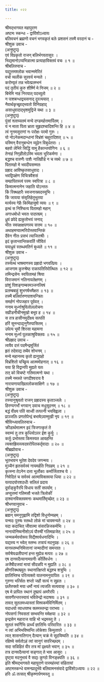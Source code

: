 ```yaml
---
title: ०२२

---
```

श्रीमद्‌भागवत महापुराण  
अष्टमः स्कन्धः - द्वाविंशोऽध्यायः  
बलिवचनं ब्रह्मणो वचनं भगवकृतं बलेः प्रशसनं तस्मै वरदानं च -  
श्रीशुक उवाच -   
(अनुष्टुप्)   
एवं विप्रकृतो राजन् बलिर्भगवतासुरः ।   
भिद्यमानोऽप्यभिन्नात्मा प्रत्याहाविक्लवं वचः ॥ १ ॥   
श्रीबलिरुवाच -   
यद्युत्तमश्लोक भवान्ममेरितं   
वचो व्यलीकं सुरवर्य मन्यते ।   
करोम्यृतं तन्न भवेत्प्रलम्भनं   
पदं तृतीयं कुरु शीर्ष्णि मे निजम् ॥ २ ॥   
बिभेमि नाहं निरयात् पदच्युतो   
न पाशबन्धाद्व्यसनाद् दुरत्ययात् ।   
नैवार्थकृच्छ्राद्भवतो विनिग्रहाद्   
असाधुवादाद्भृशमुद्विजे यथा ॥ ३ ॥   
(अनुष्टुप्)   
पुंसां श्लाघ्यतमं मन्ये दण्डमर्हत्तमार्पितम् ।   
यं न माता पिता भ्राता सुहृदश्चादिशन्ति हि ॥ ४ ॥   
त्वं नूनमसुराणां नः परोक्षः परमो गुरुः ।   
यो नोऽनेकमदान्धानां विभ्रंशं चक्षुरादिशत् ॥ ५ ॥   
यस्मिन् वैरानुबन्धेन व्यूढेन विबुधेतराः ।   
बहवो लेभिरे सिद्धिं यामु हैकान्तयोगिनः ॥ ६ ॥   
तेनाहं निगृहीतोऽस्मि भवता भूरिकर्मणा ।   
बद्धश्च वारुणैः पाशैः नातिव्रीडे न च व्यथे ॥ ७ ॥   
पितामहो मे भवदीयसम्मतः   
प्रह्राद आविष्कृतसाधुवादः ।   
भवद्विपक्षेण विचित्रवैशसं   
सम्प्रापितस्त्वं परमः स्वपित्रा ॥ ८ ॥   
किमात्मनानेन जहाति योऽन्ततः   
किं रिक्थहारैः स्वजनाख्यदस्युभिः ।   
किं जायया संसृतिहेतुभूतया   
मर्त्यस्य गेहैः किमिहायुषो व्ययः ॥ ९ ॥   
इत्थं स निश्चित्य पितामहो महान्   
अगाधबोधो भवतः पादपद्मम् ।   
ध्रुवं प्रपेदे ह्यकुतोभयं जनाद्   
भीतः स्वपक्षक्षपणस्य सत्तम ॥ १० ॥   
अथाहमप्यात्मरिपोस्तवान्तिकं   
दैवेन नीतः प्रसभं त्याजितश्रीः ।   
इदं कृतान्तान्तिकवर्ति जीवितं   
ययाध्रुवं स्तब्धमतिर्न बुध्यते ॥ ११ ॥   
श्रीशुक उवाच -   
(अनुष्टुप्)   
तस्येत्थं भाषमाणस्य प्रह्रादो भगवत्प्रियः ।   
आजगाम कुरुश्रेष्ठ राकापतिरिवोत्थितः ॥ १२ ॥   
तमिन्द्रसेनः स्वपितामहं श्रिया   
विराजमानं नलिनायतेक्षणम् ।   
प्रांशुं पिशङ्गाम्बरमञ्जनत्विषं   
प्रलम्बबाहुं शुभगर्षभमैक्षत ॥ १३ ॥   
तस्मै बलिर्वारुणपाशयन्त्रितः   
समर्हणं नोपजहार पूर्ववत् ।   
ननाम मूर्ध्नाश्रुविलोललोचनः   
सव्रीडनीचीनमुखो बभूव ह ॥ १४ ॥   
स तत्र हासीनमुदीक्ष्य सत्पतिं   
हरिं सुनन्दाद्यनुगैरुपासितम् ।   
उपेत्य भूमौ शिरसा महामना   
ननाम मूर्ध्ना पुलकाश्रुविक्लवः ॥ १५ ॥   
श्रीप्रह्राद उवाच -   
त्वयैव दत्तं पदमैन्द्रमूर्जितं   
हृतं तदेवाद्य तथैव शोभनम् ।   
मन्ये महानस्य कृतो ह्यनुग्रहो   
विभ्रंशितो यच्छ्रिय आत्ममोहनात् ॥ १६ ॥   
यया हि विद्वानपि मुह्यते यतः   
तत् को विचष्टे गतिमात्मनो यथा ।   
तस्मै नमस्ते जगदीश्वराय वै   
नारायणायाखिललोकसाक्षिणे ॥ १७ ॥   
श्रीशुक उवाच -   
(अनुष्टुप्)   
तस्यानुश्रृवतो राजन् प्रह्रादस्य कृताञ्जलेः ।   
हिरण्यगर्भो भगवान् उवाच मधुसूदनम् ॥ १८ ॥   
बद्धं वीक्ष्य पतिं साध्वी तत्पत्नी भयविह्वला ।   
प्राञ्जलिः प्रणतोपेन्द्रं बभाषेऽवाम्मुखी नृप ॥ १९ ॥   
श्रीविन्ध्यावलिरुवाच -   
क्रीडार्थमात्मन इदं त्रिजगत्कृतं ते   
स्वाम्यं तु तत्र कुधियोऽपर ईश कुर्युः ।   
कर्तुः प्रभोस्तव किमस्यत आवहन्ति   
त्यक्तह्रियस्त्वदवरोपितकर्तृवादाः ॥ २० ॥   
श्रीब्रह्मोवाच -   
(अनुष्टुप्)   
भूतभावन भूतेश देवदेव जगन्मय ।   
मुञ्चैनं हृतसर्वस्वं नायमर्हति निग्रहम् ॥ २१ ॥   
कृत्स्ना तेऽनेन दत्ता भूर्लोकाः कर्मार्जिताश्च ये ।   
निवेदितं च सर्वस्वं आत्माविक्लवया धिया ॥ २२ ॥   
यत्पादयोरशठधीः सलिलं प्रदाय   
दूर्वाङ्‌कुरैरपि विधाय सतीं सपर्याम् ।   
अप्युत्तमां गतिमसौ भजते त्रिलोकीं   
दाश्वानविक्लवमनाः कथमार्तिमृच्छेत् ॥ २३ ॥   
श्रीभगवानुवाच -   
(अनुष्टुप्)   
ब्रह्मन् यमनुगृह्णामि तद्विशो विधुनोम्यहम् ।   
यन्मदः पुरुषः स्तब्धो लोकं मां चावमन्यते ॥ २४ ॥   
यदा कदाचित् जीवात्मा संसरन्निजकर्मभिः ।   
नानायोनिष्वनीशोऽयं पौरुषीं गतिमाव्रजेत् ॥ २५ ॥   
जन्मकर्मवयोरूप विद्यैश्वर्यधनादिभिः ।   
यद्यस्य न भवेत् स्तम्भः तत्रायं मदनुग्रहः ॥ २६ ॥   
मानस्तम्भनिमित्तानां जन्मादीनां समन्ततः ।   
सर्वश्रेयःप्रतीपानां हन्त मुह्येन्न मत्परः ॥ २७ ॥   
एष दानवदैत्यानामग्रनीः कीर्तिवर्धनः ।   
अजैषीदजयां मायां सीदन्नपि न मुह्यति ॥ २८ ॥   
क्षीणरिक्थश्च्युतः स्थानात्क्षिप्तो बद्धश्च शत्रुभिः ।   
ज्ञातिभिश्च परित्यक्तो यातनामनुयापितः ॥ २९ ॥   
गुरुणा भर्त्सितः शप्तो जहौ सत्यं न सुव्रतः ।   
छलैरुक्तो मया धर्मो नायं त्यजति सत्यवाक् ॥ ३० ॥   
एष मे प्रापितः स्थानं दुष्प्रापं अमरैरपि ।   
सावर्णेरन्तरस्यायं भवितेन्द्रो मदाश्रयः ॥ ३१ ॥   
तावत् सुतलमध्यास्तां विश्वकर्मविनिर्मितम् ।   
यदाधयो व्याधयश्च क्लमस्तन्द्रा पराभवः ।  
नोपसर्गा निवसतां सम्भवन्ति ममेक्षया ॥ ३२ ॥   
इन्द्रसेन महाराज याहि भो भद्रमस्तु ते ।   
सुतलं स्वर्गिभिः प्रार्थ्यं ज्ञातिभिः परिवारितः ॥ ३३ ॥   
न त्वां अभिभविष्यन्ति लोकेशाः किमुतापरे ।   
त्वत् शासनातिगान् दैत्यान् चक्रं मे सूदयिष्यति ॥ ३४ ॥   
रक्षिष्ये सर्वतोऽहं त्वां सानुगं सपरिच्छदम् ।   
सदा सन्निहितं वीर तत्र मां द्रक्ष्यते भवान् ॥ ३५ ॥   
तत्र दानवदैत्यानां सङ्गात् ते भाव आसुरः ।   
दृष्ट्वा मदनुभावं वै सद्यः कुण्ठो विनङ्क्ष्यति ॥ ३६ ॥   
इति श्रीमद्‌भागवते महापुराणे पारमहंस्यां संहितायां   
अष्टमस्कन्धे वामनप्रादुर्भवे बलिवामनसंवादे द्वाविंशोऽध्यायः ॥ २२ ॥   
हरिः ॐ तत्सत् श्रीकृष्णार्पणमस्तु ॥ 